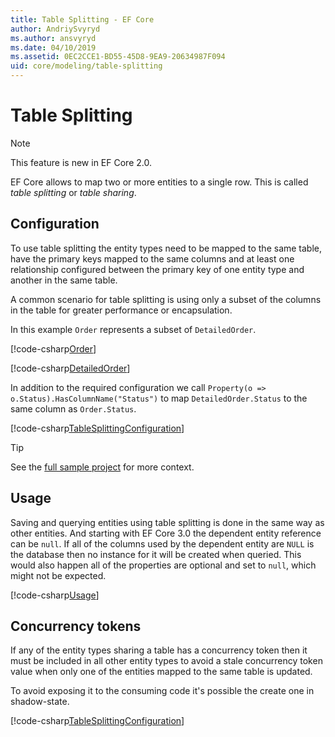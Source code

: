 ```yaml
---
title: Table Splitting - EF Core
author: AndriySvyryd
ms.author: ansvyryd
ms.date: 04/10/2019
ms.assetid: 0EC2CCE1-BD55-45D8-9EA9-20634987F094
uid: core/modeling/table-splitting
---
```

# Table Splitting

>[!NOTE]
> This feature is new in EF Core 2.0.

EF Core allows to map two or more entities to a single row. This is called _table splitting_ or _table sharing_.

## Configuration

To use table splitting the entity types need to be mapped to the same table, have the primary keys mapped to the same columns and at least one relationship configured between the primary key of one entity type and another in the same table.

A common scenario for table splitting is using only a subset of the columns in the table for greater performance or encapsulation.

In this example `Order` represents a subset of `DetailedOrder`.

[!code-csharp[Order](../../../samples/core/Modeling/TableSplitting/Order.cs?name=Order)]

[!code-csharp[DetailedOrder](../../../samples/core/Modeling/TableSplitting/DetailedOrder.cs?name=DetailedOrder)]

In addition to the required configuration we call `Property(o => o.Status).HasColumnName("Status")` to map `DetailedOrder.Status` to the same column as `Order.Status`.

[!code-csharp[TableSplittingConfiguration](../../../samples/core/Modeling/TableSplitting/TableSplittingContext.cs?name=TableSplitting&highlight=3)]

> [!TIP]
> See the [full sample project](https://github.com/aspnet/EntityFramework.Docs/tree/master/samples/core/Modeling/TableSplitting) for more context.

## Usage

Saving and querying entities using table splitting is done in the same way as other entities. And starting with EF Core 3.0 the dependent entity reference can be `null`. If all of the columns used by the dependent entity are `NULL` is the database then no instance for it will be created when queried. This would also happen all of the properties are optional and set to `null`, which might not be expected.

[!code-csharp[Usage](../../../samples/core/Modeling/TableSplitting/Program.cs?name=Usage)]

## Concurrency tokens

If any of the entity types sharing a table has a concurrency token then it must be included in all other entity types to avoid a stale concurrency token value when only one of the entities mapped to the same table is updated.

To avoid exposing it to the consuming code it's possible the create one in shadow-state.

[!code-csharp[TableSplittingConfiguration](../../../samples/core/Modeling/TableSplitting/TableSplittingContext.cs?name=ConcurrencyToken&highlight=2)]
